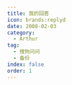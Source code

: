 ```yaml
---
title: 我的回答
icon: brands:replyd
date: 2008-02-03
category:
  - Arthur
tag:
  - 搜狗问问
  - 备份
index: false
order: 1
---
```

